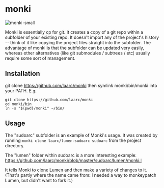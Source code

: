 # monki

![monki-small](https://cloud.githubusercontent.com/assets/13237912/10610877/89f806f2-76fe-11e5-8927-9c34f10411a7.png)


Monki is essentially cp for git.  It creates a copy of a git repo within a subfolder of your existing repo.  It doesn't import any of the project's history -- think of it like copying the project files straight into the subfolder.  The advantage of monki is that the subfolder can be updated very easily, whereas other alternatives (like git submodules / subtrees / etc) usually require some sort of management.

## Installation

git clone https://github.com/laarc/monki then symlink monki/bin/monki into your PATH.  E.g. 

```
git clone https://github.com/laarc/monki
cd monki/bin
ln -s "$(pwd)/monki" ~/bin/
```

## Usage

The "sudoarc" subfolder is an example of Monki's usage.  It was created by running `monki clone laarc/lumen-sudoarc sudoarc` from the project directory.

The "lumen" folder within sudoarc is a more interesting example:  https://github.com/laarc/monki/blob/master/sudoarc/lumen/monki.l

It tells Monki to clone [Lumen](https://github.com/sctb/lumen) and then make a variety of changes to it.  (That's partly where the name came from: I needed a way to monkeypatch Lumen, but didn't want to fork it.)

